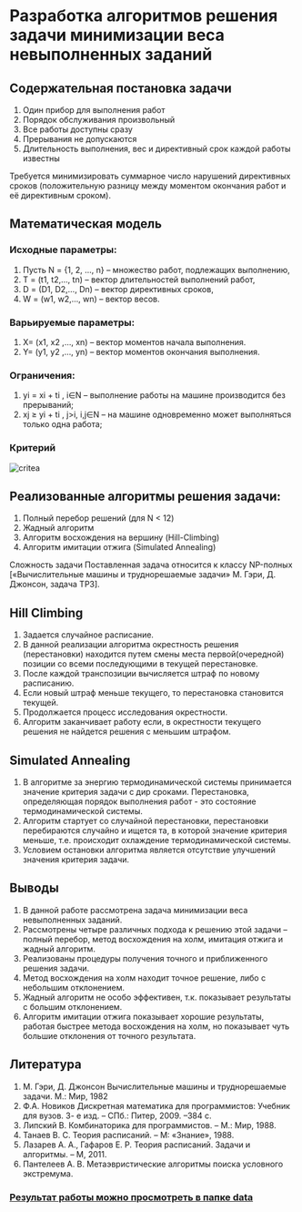 # Разработка алгоритмов решения задачи минимизации веса невыполненных заданий

## Содержательная  постановка задачи

1. Один прибор для выполнения работ
2. Порядок обслуживания произвольный
3. Все работы доступны сразу 
4. Прерывания не допускаются 
5. Длительность выполнения, вес и директивный срок каждой работы известны 

Требуется минимизировать суммарное число нарушений директивных сроков (положительную разницу между моментом окончания работ и её директивным сроком).

## Математическая модель

### Исходные параметры:

1. Пусть N = {1, 2, ..., n} – множество работ, подлежащих выполнению,
2. T = (t1, t2,…, tn) – вектор длительностей выполнений работ,
3. D = (D1, D2,…, Dn) – вектор директивных сроков,
4. W = (w1, w2,…, wn) – вектор весов.

### Варьируемые параметры:

1. X= (x1, x2 ,…, xn) – вектор моментов начала выполнения.
2. Y= (y1, y2 ,…,  yn) – вектор моментов окончания выполнения.

### Ограничения:

1. yi = xi + ti , i∈N – выполнение работы на машине производится без прерываний;
2. xj ≥ yi + ti , j>i,  i,j∈N – на машине одновременно может выполняться только одна работа;

### Критерий

![critea](image/critea)

## Реализованные алгоритмы решения задачи:

1. Полный перебор решений (для N < 12)
2. Жадный алгоритм
3. Алгоритм восхождения на вершину (Hill-Climbing)
4. Алгоритм имитации отжига (Simulated Annealing)

Сложность задачи 
Поставленная задача относится к классу NP-полных
[«Вычислительные машины и труднорешаемые задачи»
 М. Гэри, Д.  Джонсон,  задача ТР3].
 
 ## Hill Climbing
 
1. Задается случайное расписание. 
2. В данной реализации алгоритма окрестность решения (перестановки) находится путем смены места первой(очередной) позиции со всеми последующими в текущей перестановке.
3. После каждой транспозиции вычисляется штраф по новому расписанию. 
4. Если новый штраф меньше текущего, то перестановка становится текущей. 
5. Продолжается процесс исследования окрестности.
6. Алгоритм заканчивает работу если,  в окрестности текущего решения не найдется решения с меньшим штрафом.

## Simulated Annealing

1. В алгоритме за энергию термодинамической системы принимается значение критерия задачи с дир сроками. Перестановка, определяющая порядок выполнения работ - это состояние термодинамической системы. 
2. Алгоритм стартует со случайной перестановки, перестановки перебираются случайно и ищется та, в которой значение критерия меньше, т.е. происходит охлаждение термодинамической системы.
3. Условием остановки алгоритма является отсутствие улучшений значения критерия задачи.

## Выводы

1. В данной работе рассмотрена задача минимизации веса невыполненных заданий. 
2. Рассмотрены четыре различных подхода к решению этой задачи – полный перебор, метод восхождения на холм, имитация отжига и жадный алгоритм.
3. Реализованы процедуры получения точного и приближенного решения задачи.
4. Метод восхождения на холм находит точное решение, либо с небольшим отклонением. 
5. Жадный алгоритм не особо эффективен, т.к. показывает результаты с большим отклонением.
6. Алгоритм имитации отжига показывает хорошие результаты, работая быстрее метода восхождения на холм, но показывает чуть большие отклонения от точного результата. 

## Литература

1.	М. Гэри, Д. Джонсон Вычислительные машины и труднорешаемые задачи. М.: Мир, 1982
2.	Ф.А. Новиков Дискретная математика для программистов: Учебник для вузов. 3- е изд. – СПб.: Питер, 2009. –384 с.
3.	Липский В. Комбинаторика для программистов. – М.: Мир, 1988.
4.	Танаев В. С. Теория расписаний. – М: «Знание», 1988.
5.	Лазарев А. А., Гафаров Е. Р. Теория расписаний. Задачи и алгоритмы. – М, 2011.
6.	Пантелеев А. В. Метаэвристические алгоритмы поиска условного экстремума.

### [Результат работы можно просмотреть в папке data](data/)
